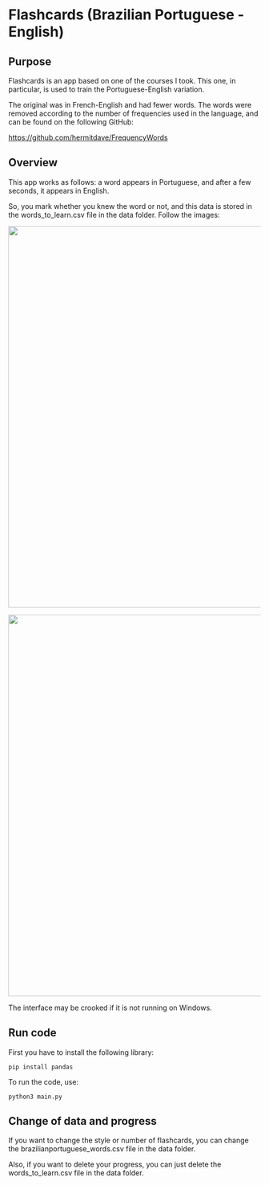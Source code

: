 # Flashcards (Brazilian Portuguese - English)

## Purpose

Flashcards is an app based on one of the courses I took. This one, in particular, is used to train the Portuguese-English variation.

The original was in French-English and had fewer words. The words were removed according to the number of frequencies used in the language, and can be found on the following GitHub:

https://github.com/hermitdave/FrequencyWords

## Overview

This app works as follows:
a word appears in Portuguese, and after a few seconds, it appears in English.

So, you mark whether you knew the word or not, and this data is stored in the words_to_learn.csv file in the data folder. Follow the images:


<p align="center">
  <img width="899" height="760" src="https://github.com/Fjfj02/flashcards_pt_en/assets/84993558/792aca77-1177-4fab-913e-0dafa3bd3d69">
</p>  

<p align="center">
  <img width="899" height="760" src="https://github.com/Fjfj02/flashcards_pt_en/assets/84993558/58d775b7-0528-4ed1-8441-6527b78283cd">
</p>  

The interface may be crooked if it is not running on Windows.

## Run code

First you have to install the following library:

```shell
pip install pandas
```

To run the code, use:

```shell
python3 main.py
```

## Change of data and progress

If you want to change the style or number of flashcards, you can change the brazilianportuguese_words.csv file in the data folder.

Also, if you want to delete your progress, you can just delete the words_to_learn.csv file in the data folder.
